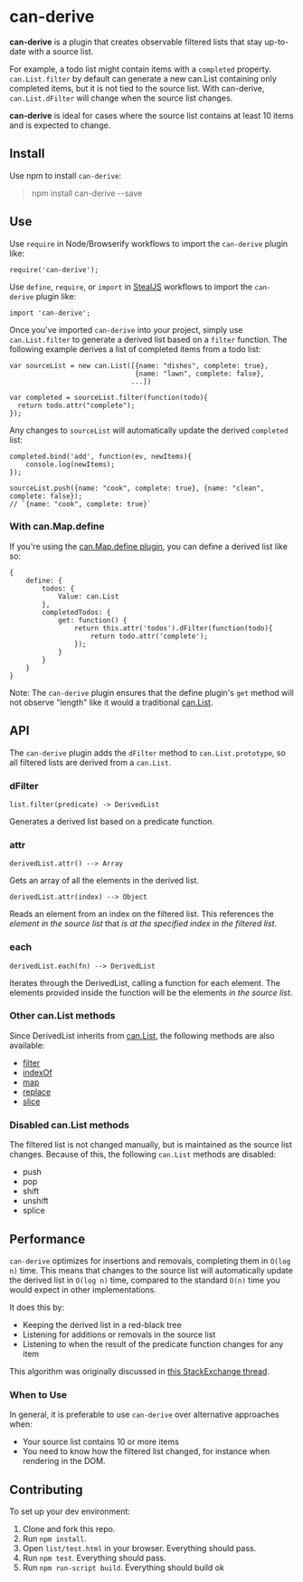 # can-derive

**can-derive** is a plugin that creates observable filtered lists that stay up-to-date with a source list.

For example, a todo list might contain items with a `completed` property. `can.List.filter` by default can generate a new can.List containing only completed items, but it is not tied to the source list. With can-derive, `can.List.dFilter` will change when the source list changes.

**can-derive** is ideal for cases where the source list contains at least 10 items and is expected to change.

## Install

Use npm to install `can-derive`:

> npm install can-derive --save

## Use

Use `require` in Node/Browserify workflows to import the `can-derive` plugin like:

```
require('can-derive');
```

Use `define`, `require`, or `import` in [StealJS](http://stealjs.com/) workflows to import the `can-derive` plugin like:

```
import 'can-derive';
```

Once you've imported `can-derive` into your project, simply use `can.List.filter` to generate a derived list based on a `filter` function. The following example derives a list of completed items from a todo list:
```
var sourceList = new can.List([{name: "dishes", complete: true}, 
                               {name: "lawn", complete: false}, 
                              ...])

var completed = sourceList.filter(function(todo){
  return todo.attr("complete");
});
```

Any changes to `sourceList` will automatically update the derived `completed` list:
```
completed.bind('add', function(ev, newItems){
	console.log(newItems);
});

sourceList.push({name: "cook", complete: true}, {name: "clean", complete: false});
// `{name: "cook", complete: true}`
```

### With can.Map.define

If you're using the [can.Map.define plugin](http://canjs.com/docs/can.Map.prototype.define.html), you can define a derived list like so:

```
{
	define: {
		todos: {
			Value: can.List
		},
		completedTodos: {
			get: function() {
				return this.attr('todos').dFilter(function(todo){
					return todo.attr('complete');
				});
			}
		}
	}
}
```

Note: The `can-derive` plugin ensures that the define plugin's `get` method will
not observe "length" like it would a traditional [can.List](http://canjs.com/docs/can.List.html).

## API

The `can-derive` plugin adds the `dFilter` method to `can.List.prototype`, so all filtered lists are derived from a `can.List`.

### dFilter

`list.filter(predicate) -> DerivedList`

Generates a derived list based on a predicate function.

### attr

`derivedList.attr() --> Array`

Gets an array of all the elements in the derived list.

`derivedList.attr(index) --> Object`

Reads an element from an index on the filtered list. This references the *element in the source list* that *is at the specified index in the filtered list*.

### each

`derivedList.each(fn) --> DerivedList`

Iterates through the DerivedList, calling a function for each element. The elements provided inside the function will be the elements *in the source list*.

### Other can.List methods

Since DerivedList inherits from [can.List](http://canjs.com/docs/can.List.html), the following methods are also available:

- [filter](http://canjs.com/docs/can.List.prototype.filter.html)
- [indexOf](http://canjs.com/docs/can.List.prototype.indexOf.html)
- [map](http://canjs.com/docs/can.List.prototype.map.html)
- [replace](http://canjs.com/docs/can.List.prototype.replace.html)
- [slice](http://canjs.com/docs/can.List.prototype.slice.html)

### Disabled can.List methods

The filtered list is not changed manually, but is maintained as the source list changes. Because of this, the following `can.List` methods are disabled:

- push
- pop
- shift
- unshift
- splice

## Performance

`can-derive` optimizes for insertions and removals, completing them in `O(log n)` time. This means that changes to the source list will automatically update the derived list in `O(log n)` time, compared to the standard `O(n)` time you would expect in other implementations.

It does this by:

- Keeping the derived list in a red-black tree
- Listening for additions or removals in the source list
- Listening to when the result of the predicate function changes for any item

This algorithm was originally discussed in [this StackExchange thread](http://cs.stackexchange.com/questions/43447/order-preserving-update-of-a-sublist-of-a-list-of-mutable-objects-in-sublinear-t/44502#44502).

### When to Use

In general, it is preferable to use `can-derive` over alternative approaches when:

- Your source list contains 10 or more items
- You need to know how the filtered list changed, for instance when rendering in the DOM.


## Contributing

To set up your dev environment:

1. Clone and fork this repo.
2. Run `npm install`.
3. Open `list/test.html` in your browser. Everything should pass.
4. Run `npm test`. Everything should pass.
5. Run `npm run-script build`. Everything should build ok 
